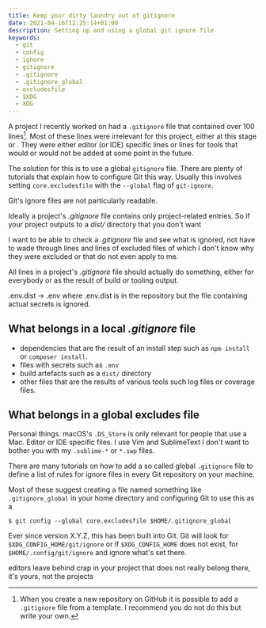 ```yaml
---
title: Keep your dirty laundry out of gitignore
date: 2021-04-16T12:25:14+01:00
description: Setting up and using a global git ignore file
keywords:
  - git
  - config
  - ignore
  - gitignore
  - .gitignore
  - .gitignore_global
  - excludesfile
  - $XDG
  - XDG
---
```


A project I recently worked on had a `.gitignore` file that contained over 100
lines[^1]. Most of these lines were irrelevant for this project, either at this
stage or . They were either editor (or IDE) specific lines or lines for tools
that would or would not be added at some point in the future.

The solution for this is to use a global `gitignore` file. There are plenty of
tutorials that explain how to configure Git this way. Usually this involves
setting `core.excludesfile` with the `--global` flag of `git-ignore`.

Git's ignore files are not particularly readable.

Ideally a project's _.gitignore_ file contains only project-related entries. So
if your project outputs to a _dist/_ directory that you don't want

I want to be able to check a _.gitignore_ file and see what is ignored, not have
to wade through lines and lines of excluded files of which I don't know why they
were excluded or that do not even apply to me.

All lines in a project's _.gitignore_ file should actually do something, either
for everybody or as the result of build or tooling output.

.env.dist -> .env where .env.dist is in the repository but the file containing
actual secrets is ignored.

## What belongs in a local _.gitignore_ file

- dependencies that are the result of an install step such as `npm install` or
  `composer install`.
- files with secrets such as `.env`
- build artefacts such as a `dist/` directory
- other files that are the results of various tools such log files or coverage
  files.

## What belongs in a global excludes file

Personal things. macOS's `.DS_Store` is only relevant for people that use a Mac.
Editor or IDE specific files. I use Vim and SublimeText I don't want to bother
you with my `.sublime-*` or `*.swp` files.

There are many tutorials on how to add a so called global `.gitignore` file to
define a list of rules for ignore files in every Git repository on your machine.

Most of these suggest creating a file named something like `.gitignore_global`
in your home directory and configuring Git to use this as a

```shell
$ git config --global core.excludesfile $HOME/.gitignore_global
```

Ever since version X.Y.Z, this has been built into Git. Git will look for
`$XDG_CONFIG_HOME/git/ignore` or if `$XDG_CONFIG_HOME` does not exist, for
`$HOME/.config/git/ignore` and ignore what's set there.

editors leave behind crap in your project that does not really belong there,
it's yours, not the projects

[^1]:
    When you create a new repository on GitHub it is possible to add a
    `.gitignore` file from a template. I recommend you do not do this but write
    your own.

[1]:
  https://specifications.freedesktop.org/basedir-spec/basedir-spec-latest.html
[2]: https://github.com/git/git/commit/dc79687e0b70805894d1b4432cef7164ae86e033
[3]: https://git-scm.com/docs/gitignore
